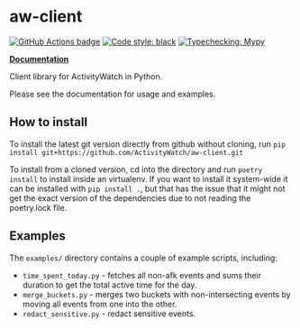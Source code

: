 aw-client
=========

[![GitHub Actions badge](https://github.com/ActivityWatch/aw-client/workflows/Build/badge.svg)](https://github.com/ActivityWatch/aw-client/actions)
[![Code style: black](https://img.shields.io/badge/code%20style-black-000000.svg)](https://github.com/psf/black)
[![Typechecking: Mypy](http://www.mypy-lang.org/static/mypy_badge.svg)](http://mypy-lang.org/)


[**Documentation**](https://activitywatch.readthedocs.io/en/latest/)

Client library for ActivityWatch in Python.

Please see the documentation for usage and examples.


## How to install

To install the latest git version directly from github without cloning, run
`pip install git+https://github.com/ActivityWatch/aw-client.git`

To install from a cloned version, cd into the directory and run
`poetry install` to install inside an virtualenv. If you want to install it
system-wide it can be installed with `pip install .`, but that has the issue
that it might not get the exact version of the dependencies due to not reading
the poetry.lock file.


## Examples

The `examples/` directory contains a couple of example scripts, including:

 - `time_spent_today.py` - fetches all non-afk events and sums their duration to get the total active time for the day.
 - `merge_buckets.py` - merges two buckets with non-intersecting events by moving all events from one into the other.
 - `redact_sensitive.py` - redact sensitive events.
